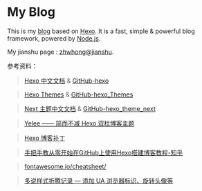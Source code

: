 # My Blog

This is my [blog](https://Hzwcode.github.io/) based on [Hexo](https://hexo.io/). It is a fast, simple & powerful blog framework, powered by [Node.js](https://nodejs.org/en/).

My jianshu page : [zhwhong@jianshu](http://www.jianshu.com/u/38cd2a8c425e).

参考资料：

> [Hexo 中文文档](https://hexo.io/zh-cn/docs/) & [GitHub-hexo](https://github.com/hexojs/hexo)

> [Hexo Themes](https://hexo.io/themes/) & [GitHub-hexo_Themes](https://github.com/hexojs/hexo/wiki/Themes)

> [Next 主题中文文档](http://theme-next.iissnan.com/) & [GitHub-hexo_theme_next](https://github.com/iissnan/hexo-theme-next)

> [Yelee —— 简而不减 Hexo 双栏博客主题](http://moxfive.coding.me/yelee/)

> [Hexo 博客补丁](http://frankorz.com/2016/09/30/Hexo-patch/)

> [手把手教从零开始在GitHub上使用Hexo搭建博客教程-知乎](https://zhuanlan.zhihu.com/z-hexo)

> [fontawesome.io/cheatsheet/](http://fontawesome.io/cheatsheet/)

> [多说样式折腾记录 — 添加 UA 浏览器标识、旋转头像等](http://moxfive.xyz/2015/09/29/duoshuo-style/#参考资料)
